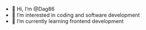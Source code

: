 - 👋 Hi, I’m @Dag86
- 👀 I’m interested in coding and software development
- 🌱 I’m currently learning frontend development
<!---
Dag86/Dag86 is a ✨ special ✨ repository because its `README.md` (this file) appears on your GitHub profile.
You can click the Preview link to take a look at your changes.
--->
